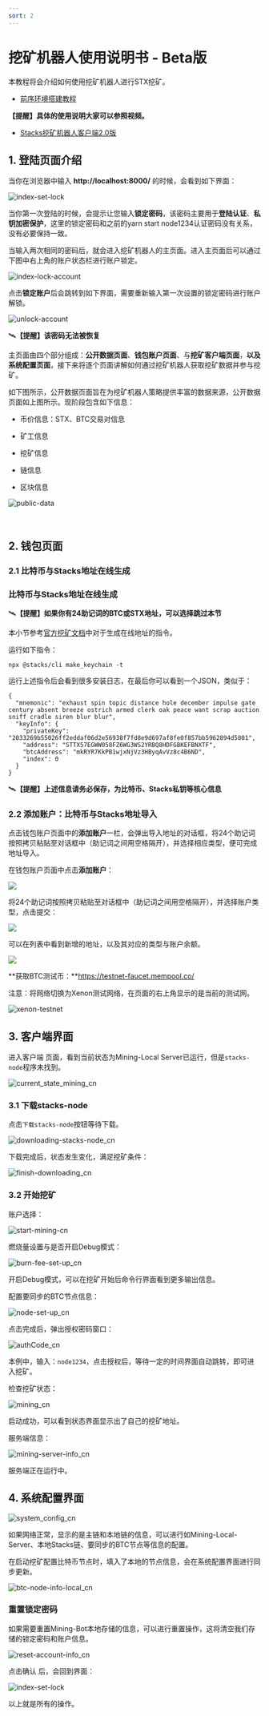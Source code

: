 ```yaml
---
sort: 2
---
```


# 挖矿机器人使用说明书 - Beta版

本教程将会介绍如何使用挖矿机器人进行STX挖矿。

- [前序环境搭建教程](../Build-Before-Using/Mining-Bot-Beta-Tutorial-CN.md)

**【提醒】具体的使用说明大家可以参照视频。**

- [Stacks挖矿机器人客户端2.0版](https://www.bilibili.com/video/BV18z4y167ss/)

## 1. 登陆页面介绍

当你在浏览器中输入 **http://localhost:8000/** 的时候，会看到如下界面：

![index-set-lock](assets/CN/index/index-set-lock.png)



当你第一次登陆的时候，会提示让您输入**锁定密码**，该密码主要用于**登陆认证**、**私钥加密保护**，这里的锁定密码和之前的yarn start node1234认证密码没有关系，没有必要保持一致。

当输入两次相同的密码后，就会进入挖矿机器人的主页面。进入主页面后可以通过下图中右上角的账户状态栏进行账户锁定。

![index-lock-account](assets/CN/index/index-lock-account.png)



点击**锁定账户**后会跳转到如下界面，需要重新输入第一次设置的锁定密码进行账户解锁。

![unlock-account](assets/CN/index/unlock-account.png)

:artificial_satellite:**【提醒】该密码无法被恢复**

主页面由四个部分组成：**公开数据页面**、**钱包账户页面**、与**挖矿客户端页面**，**以及系统配置页面**，接下来将逐个页面讲解如何通过挖矿机器人获取挖矿数据并参与挖矿。

如下图所示，公开数据页面旨在为挖矿机器人策略提供丰富的数据来源，公开数据页面如上图所示。现阶段包含如下信息：
- 币价信息：STX、BTC交易对信息

- 矿工信息

- 挖矿信息

- 链信息

- 区块信息

![public-data](assets/CN/publicdata/public-data.png)

​    

## 2. 钱包页面

### 2.1 比特币与Stacks地址在线生成

### 比特币与Stacks地址在线生成

:artificial_satellite:**【提醒】如果你有24助记词的BTC或STX地址，可以选择跳过本节**

本小节参考[官方挖矿文档](https://docs.blockstack.org/mining)中对于生成在线地址的指令。

运行如下指令：

``` 
npx @stacks/cli make_keychain -t
```

运行上述指令后会看到很多安装日志，在最后你可以看到一个JSON，类似于：

```
{
  "mnemonic": "exhaust spin topic distance hole december impulse gate century absent breeze ostrich armed clerk oak peace want scrap auction sniff cradle siren blur blur",
  "keyInfo": {
    "privateKey": "2033269b55026ff2eddaf06d2e56938f7fd8e9d697af8fe0f857bb5962894d5801",
    "address": "STTX57EGWW058FZ6WG3WS2YRBQ8HDFGBKEFBNXTF",
    "btcAddress": "mkRYR7KkPB1wjxNjVz3HByqAvVz8c4B6ND",
    "index": 0
  }
}
```
:artificial_satellite:**【提醒】上述信息请务必保存，为比特币、Stacks私钥等核心信息**

### 2.2 添加账户：比特币与Stacks地址导入
点击钱包账户页面中的**添加账户**一栏，会弹出导入地址的对话框，将24个助记词按照拷贝粘贴至对话框中（助记词之间用空格隔开），并选择相应类型，便可完成地址导入。

在钱包账户页面中点击**添加账户**：

![](assets/CN/wallet/importAddress1.png)

将24个助记词按照拷贝粘贴至对话框中（助记词之间用空格隔开），并选择账户类型，点击提交：

![](assets/CN/wallet/importAddress2.png)

可以在列表中看到新增的地址，以及其对应的类型与账户余额。

![](assets/CN/wallet/importAddress3.png)



**获取BTC测试币：**https://testnet-faucet.mempool.co/

注意：将网络切换为Xenon测试网络，在页面的右上角显示的是当前的测试网。

![xenon-testnet](assets/CN/wallet/xenon-testnet.png)



## 3. 客户端界面

进入客户端 页面，看到当前状态为Mining-Local Server已运行，但是`stacks-node`程序未找到。

![current_state_mining_cn](assets/CN/client/current_state_mining_cn.png)

 

### 3.1 下载stacks-node

点击`下载stacks-node`按钮等待下载。

![downloading-stacks-node_cn](assets/CN/client/downloading-stacks-node_cn.png)



下载完成后，状态发生变化，满足挖矿条件：

![finish-downloading_cn](assets/CN/client/finish-downloading_cn.png)



### 3.2 开始挖矿

账户选择：

![start-mining-cn](assets/CN/client/start-mining_cn.png)



燃烧量设置与是否开启Debug模式：

![burn-fee-set-up_cn](assets/CN/client/burn-fee-set-up_cn.png)



开启Debug模式，可以在挖矿开始后命令行界面看到更多输出信息。



配置要同步的BTC节点信息：

![node-set-up_cn](assets/CN/client/node-set-up_cn.png)



点击完成后，弹出授权密码窗口：

![authCode_cn](assets/CN/client/authCode_cn.png)

本例中，输入：`node1234`，点击授权后，等待一定的时间界面自动跳转，即可进入挖矿。

检查挖矿状态：

![mining_cn](assets/CN/client/mining_cn.png)

启动成功，可以看到状态界面显示出了自己的挖矿地址。

服务端信息：

![mining-server-info_cn](assets/CN/client/mining-server-info_cn.png)



服务端正在运行中。



## 4. 系统配置界面

![system_config_cn](assets/CN/systemconfig/system_config_cn.png)



如果网络正常，显示的是主链和本地链的信息，可以进行如Mining-Local-Server、本地Stacks链、要同步的BTC节点等信息的配置。

在启动挖矿配置比特币节点时，填入了本地的节点信息，会在系统配置界面进行同步更新。



![btc-node-info-local_cn](assets/CN/client/btc-node-info-local_cn.png)



### 重置锁定密码

如果需要重置Mining-Bot本地存储的信息，可以进行重置操作，这将清空我们存储的锁定密码和账户信息。

![reset-account-info_cn](assets/CN/systemconfig/reset-account-info_cn.png)



点击确认 后，会回到界面：

![index-set-lock](assets/CN/index/index-set-lock.png)

以上就是所有的操作。

